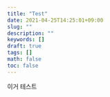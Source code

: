 ```yaml
---
title: "Test"
date: 2021-04-25T14:25:01+09:00
slug: ""
description: ""
keywords: []
draft: true
tags: []
math: false
toc: false
---
```


이거 테스트
